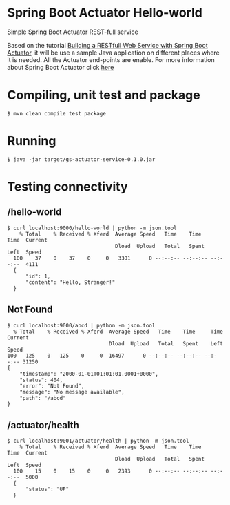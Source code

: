 # Spring Boot Actuator Hello-world
Simple Spring Boot Actuator REST-full service

Based on the tutorial [Building a RESTfull Web Service with Spring Boot Actuator](https://spring.io/guides/gs/actuator-service/), it will be use a sample Java application on different places where it is needed.
All the Actuator end-points are enable. For more information about Spring Boot Actuator click [here](https://docs.spring.io/spring-boot/docs/current/reference/html/production-ready-endpoints.html)

# Compiling, unit test and package

```
$ mvn clean compile test package
```

# Running
```
$ java -jar target/gs-actuator-service-0.1.0.jar
```

# Testing connectivity

## /hello-world
```
$ curl localhost:9000/hello-world | python -m json.tool
    % Total    % Received % Xferd  Average Speed   Time    Time     Time  Current
                                   Dload  Upload   Total   Spent    Left  Speed
  100    37    0    37    0     0   3301      0 --:--:-- --:--:-- --:--:--  4111
  {
      "id": 1,
      "content": "Hello, Stranger!"
  }
```

## Not Found
```
$ curl localhost:9000/abcd | python -m json.tool
  % Total    % Received % Xferd  Average Speed   Time    Time     Time  Current
                                 Dload  Upload   Total   Spent    Left  Speed
100   125    0   125    0     0  16497      0 --:--:-- --:--:-- --:--:-- 31250
{
    "timestamp": "2000-01-01T01:01:01.0001+0000",
    "status": 404,
    "error": "Not Found",
    "message": "No message available",
    "path": "/abcd"
}
```

## /actuator/health
```
$ curl localhost:9001/actuator/health | python -m json.tool
    % Total    % Received % Xferd  Average Speed   Time    Time     Time  Current
                                   Dload  Upload   Total   Spent    Left  Speed
  100    15    0    15    0     0   2393      0 --:--:-- --:--:-- --:--:--  5000
  {
      "status": "UP"
  }
```


